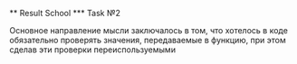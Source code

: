 ** Result School
*** Task №2

Основное направление мысли заключалось в том,
что хотелось в коде обязательно проверять значения,
передаваемые в функцию, при этом сделав эти проверки переиспользуемыми